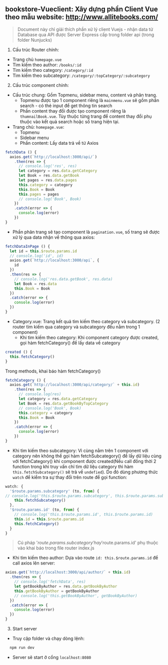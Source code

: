 ## bookstore-Vueclient: Xây dựng phần Client Vue theo mẫu website: http://www.allitebooks.com/
> Document này chỉ giải thích phần xử lý client Vuejs - nhận data từ Database qua API được Server Express cấp trong folder api (trong folder Nunjucks)

1. Cấu trúc Router chính:
- Trang chủ `homepage.vue`
- Tìm kiếm theo author: `/books/:id`
- Tìm kiếm theo category: `/category/:id`
- Tìm kiếm theo subcategory: `/category/:topCategory/:subcategory`

2. Cấu trúc component chính:
- Cấu trúc chung: Gồm Topmenu, sidebar menu, content và phân trang.
  - Topmenu được tạo 1 component riêng là  `mainmenu.vue` sẽ gồm phần search - có thẻ input để get thông tin search
  - Phần content thay đổi được tạo component riêng là `thumnailBook.vue`. Tùy thuộc từng trang để content thay đổi phụ thuộc vào kết quả search hoặc số trang hiện tại.
- Trang chủ: `homepage.vue`:
  - Topmenu
  - Sidebar menu
  - Phần content: Lấy data trả về từ Axios
```js
fetchData () {
  axios.get(`http://localhost:3000/api/`)
    .then(res => {
      // console.log('res', res)
      let category = res.data.getCategory
      let Book = res.data.getBook
      let pages = res.data.pages
      this.category = category
      this.Book = Book
      this.pages = pages
      // console.log('Book', Book)
    })
    .catch(error => {
      console.log(error)
    })
}
```

  - Phần phân trang sẽ tạo component là `pagination.vue`, số trang sẽ được xử lý qua data nhận về thông qua axios:
```js
fetchDataInPage () {
  let id = this.$route.params.id
  // console.log('id', id)
  axios.get(`http://localhost:3000/api`, {
    id
  })
  .then(res => {
    // console.log('res.data.getBook', res.data)
    let Book = res.data
    this.Book = Book
  })
  .catch(error => {
    console.log(error)
  })
}
```
- Category.vue: Trang kết quả tìm kiếm theo category và subcategory. (2 router tìm kiếm qua category và subcategory đều nằm trong 1 component)
  - Khi tìm kiếm theo category:
Khi component category được created, gọi hàm fetchCategory() để lấy data về category
```js
created () {
  this.fetchCategory()
}
```
   Trong methods, khai báo hàm fetchCategory()
```js
fetchCategory () {
  axios.get(`http://localhost:3000/api/category/` + this.id)
    .then(res => {
      // console.log(res)
      let category = res.data.getCategory
      let Book = res.data.getBookByTopCategory
      // console.log('Book', Book)
      this.category = category
      this.Book = Book
    })
    .catch(error => {
      console.log(error)
    })
}
```
  - Khi tìm kiếm theo subcategory: Vì cùng nằm trên 1 component với category nên không thể gọi hàm fetchSubcategory() để lấy dữ liệu cùng với fetchCategory() khi component được created(Nếu call đồng thời 2 function trong khi truy vấn chỉ tìm dữ liệu category thì hàm `this.fetchSubcategory()` sẽ trả về `undefied`). Do đó dùng phương thức `watch` để kiểm tra sự thay đổi trên route để gọi function:
```js
watch: {
  '$route.params.subcategory' (to, from) {
// console.log('this.$route.params.subcategory', this.$route.params.subcategory)
    this.fetchSubcategory()
  },
  '$route.params.id' (to, from) {
    // console.log('this.$route.params.id', this.$route.params.id)
    this.id = this.$route.params.id
    this.fetchCategory()
  }
}
```
> Cú pháp '$route.params.subcategory' hay '$route.params.id' phụ thuộc vào khai báo trong file router index.js

  - Khi tìm kiếm theo author: Dựa vào route `id: this.$route.params.id` để call axios lên server:
```js
axios.get(`http://localhost:3000/api/author/` + this.id)
  .then(res => {
    // console.log('fetchData', res)
    let getBookByAuthor = res.data.getBookByAuthor
    this.getBookByAuthor = getBookByAuthor
    // console.log('this.getBookByAuthor', getBookByAuthor)
  })
  .catch(error => {
    console.log(error)
  })
}
```
3. Start server

  - Truy cập folder và chạy dòng lệnh:  
  ```js
    npm run dev
  ```
  - Server sẽ start ở cổng `localhost:8080`